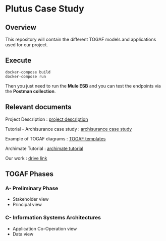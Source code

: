 # Plutus Case Study

## Overview

This repository will contain the different TOGAF models and applications used for our project.

## Execute

```
docker-compose build
docker-compose run
```

Then you just need to run the **Mule ESB** and you can test the endpoints via the **Postman collection**.

## Relevant documents

Project Description : [project description](https://insatunisia.github.io/TP-Urbanisation/projet/)

Tutorial - Archisurance case study : [archisurance case study](https://insatunisia.github.io/TP-Urbanisation/files/ArchiSurance_case_study.pdf)

Example of TOGAF diagrams : [TOGAF templates](https://github.com/leonux/architecture-work/tree/master/Togaf-material/TOGAF_9_Templates)

Archimate Tutorial : [archimate tutorial](https://www.urbanisation-si.com/archimate-pour-les-nuls-les-fondamentaux-1)

Our work : [drive link](https://drive.google.com/drive/folders/1vTbfCgEg4xXXzvE9A8LRcFp-tYlcLjKG?usp=sharing)

## TOGAF Phases

### A- Preliminary Phase

- Stakeholder view
- Principal view

### C- Information Systems Architectures

- Application Co-Operation view
- Data view

